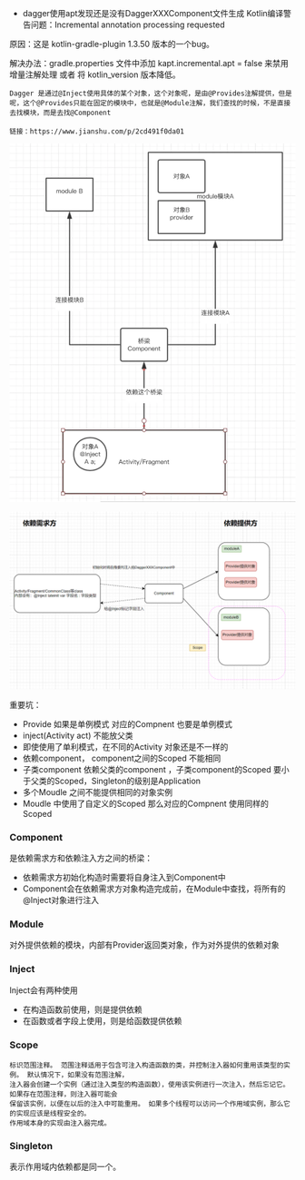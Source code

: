 - dagger使用apt发现还是没有DaggerXXXComponent文件生成
Kotlin编译警告问题：Incremental annotation processing requested

原因：这是 kotlin-gradle-plugin 1.3.50 版本的一个bug。

解决办法：gradle.properties 文件中添加 kapt.incremental.apt = false 来禁用增量注解处理 或者 将 kotlin_version 版本降低。

```text
Dagger 是通过@Inject使用具体的某个对象，这个对象呢，是由@Provides注解提供，但是呢，这个@Provides只能在固定的模块中，也就是@Module注解，我们查找的时候，不是直接去找模块，而是去找@Component

链接：https://www.jianshu.com/p/2cd491f0da01
```
![img.png](img.png)

![img_1.png](img_1.png)

重要坑：
- Provide 如果是单例模式 对应的Compnent 也要是单例模式
- inject(Activity act) 不能放父类
- 即使使用了单利模式，在不同的Activity 对象还是不一样的
- 依赖component， component之间的Scoped 不能相同
- 子类component 依赖父类的component ，子类component的Scoped 要小于父类的Scoped，Singleton的级别是Application
- 多个Moudle 之间不能提供相同的对象实例
- Moudle 中使用了自定义的Scoped 那么对应的Compnent 使用同样的Scoped


### Component
是依赖需求方和依赖注入方之间的桥梁：
- 依赖需求方初始化构造时需要将自身注入到Component中
- Component会在依赖需求方对象构造完成前，在Module中查找，将所有的@Inject对象进行注入

### Module
对外提供依赖的模块，内部有Provider返回类对象，作为对外提供的依赖对象

### Inject
Inject会有两种使用
- 在构造函数前使用，则是提供依赖
- 在函数或者字段上使用，则是给函数提供依赖

### Scope

```text
标识范围注释。 范围注释适用于包含可注入构造函数的类，并控制注入器如何重用该类型的实例。 默认情况下，如果没有范围注解，
注入器会创建一个实例（通过注入类型的构造函数），使用该实例进行一次注入，然后忘记它。 如果存在范围注释，则注入器可能会
保留该实例，以便在以后的注入中可能重用。 如果多个线程可以访问一个作用域实例，那么它的实现应该是线程安全的。 
作用域本身的实现由注入器完成。 
```

### Singleton
表示作用域内依赖都是同一个。